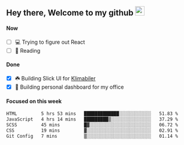 ## Hey there, Welcome to my github <img src="https://media.giphy.com/media/hvRJCLFzcasrR4ia7z/giphy.gif" width="25px">

#### Now
- [ ] 💻 Trying to figure out React
- [ ] 📕 Reading

#### Done
- [x] ☘️ Building Slick UI for [Klimabiler](https://klimabiler.dk)
- [x] 🚀 Building personal dashboard for my office
 
 #### Focused on this week
<!--START_SECTION:waka-->

```txt
HTML         5 hrs 53 mins   █████████████░░░░░░░░░░░░   51.83 %
JavaScript   4 hrs 14 mins   █████████▒░░░░░░░░░░░░░░░   37.29 %
SCSS         45 mins         █▓░░░░░░░░░░░░░░░░░░░░░░░   06.72 %
CSS          19 mins         ▓░░░░░░░░░░░░░░░░░░░░░░░░   02.91 %
Git Config   7 mins          ▒░░░░░░░░░░░░░░░░░░░░░░░░   01.14 %
```

<!--END_SECTION:waka-->

